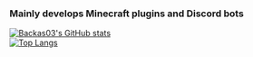 ### Mainly develops Minecraft plugins and Discord bots

<a href="https://github.com/Backas03" target="_blank">
    <img src="https://github-readme-stats.vercel.app/api?username=Backas03&show_icons=true&count_private=true&include_all_commits=true&theme=tokyonight" alt="Backas03's GitHub stats"/>
<br/>
<a href="https://github.com/Backas03" target="_blank">
    <img src="https://github-readme-stats.vercel.app/api/top-langs/?username=Backas03&layout=compact&show_icons=true&theme=tokyonight" alt="Top Langs"/>
</a>

<!--
**Backas03/Backas03** is a ✨ _special_ ✨ repository because its `README.md` (this file) appears on your GitHub profile.

Here are some ideas to get you started:

- 🔭 I’m currently working on ...
- 🌱 I’m currently learning ...
- 👯 I’m looking to collaborate on ...
- 🤔 I’m looking for help with ...
- 💬 Ask me about ...
- 📫 How to reach me: ...
- 😄 Pronouns: ...
- ⚡ Fun fact: ...
-->
